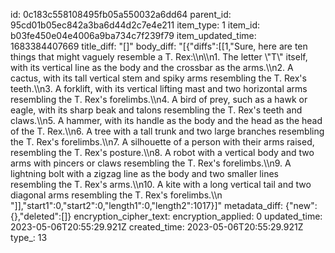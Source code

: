 id: 0c183c558108495fb05a550032a6dd64
parent_id: 95cd01b05ec842a3ba6d44d2c7e4e211
item_type: 1
item_id: b03fe450e04e4006a9ba734c7f239f79
item_updated_time: 1683384407669
title_diff: "[]"
body_diff: "[{\"diffs\":[[1,\"Sure, here are ten things that might vaguely resemble a T. Rex:\\\n\\\n1. The letter \\\"T\\\" itself, with its vertical line as the body and the crossbar as the arms.\\\n2. A cactus, with its tall vertical stem and spiky arms resembling the T. Rex's teeth.\\\n3. A forklift, with its vertical lifting mast and two horizontal arms resembling the T. Rex's forelimbs.\\\n4. A bird of prey, such as a hawk or eagle, with its sharp beak and talons resembling the T. Rex's teeth and claws.\\\n5. A hammer, with its handle as the body and the head as the head of the T. Rex.\\\n6. A tree with a tall trunk and two large branches resembling the T. Rex's forelimbs.\\\n7. A silhouette of a person with their arms raised, resembling the T. Rex's posture.\\\n8. A robot with a vertical body and two arms with pincers or claws resembling the T. Rex's forelimbs.\\\n9. A lightning bolt with a zigzag line as the body and two smaller lines resembling the T. Rex's arms.\\\n10. A kite with a long vertical tail and two diagonal arms resembling the T. Rex's forelimbs.\\\n  \"]],\"start1\":0,\"start2\":0,\"length1\":0,\"length2\":1017}]"
metadata_diff: {"new":{},"deleted":[]}
encryption_cipher_text: 
encryption_applied: 0
updated_time: 2023-05-06T20:55:29.921Z
created_time: 2023-05-06T20:55:29.921Z
type_: 13